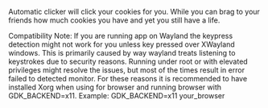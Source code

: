 Automatic clicker will click your cookies for you. While you can brag to your friends how much cookies you have and yet you still have a life.

Compatibility Note:
  If you are running app on Wayland the keypress detection might not work for you unless key pressed over XWayland windows.
  This is primarily caused by way wayland treats listening to keystrokes due to security reasons. Running under root or with elevated privileges might resolve the issues,
  but most of the times result in error failed to detected monitor.
  For these reasons it is recommended to have installed Xorg when using for browser and running browser with GDK_BACKEND=x11.
  Example:
    GDK_BACKEND=x11 your_browser
